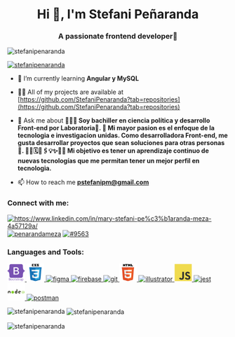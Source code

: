 <h1 align="center">Hi 👋, I'm Stefani Peñaranda</h1>
<h3 align="center">A passionate frontend developer💛</h3>

<p align="left"> <img src="https://komarev.com/ghpvc/?username=stefanipenaranda&label=Profile%20views&color=0e75b6&style=flat" alt="stefanipenaranda" /> </p>

<p align="left"> <a href="https://github.com/ryo-ma/github-profile-trophy"><img src="https://github-profile-trophy.vercel.app/?username=stefanipenaranda" alt="stefanipenaranda" /></a> </p>

- 🌱 I’m currently learning **Angular y MySQL**

- 👨‍💻 All of my projects are available at [https://github.com/StefaniPenaranda?tab=repositories](https://github.com/StefaniPenaranda?tab=repositories)

- 💬 Ask me about **👩🏻‍💻 Soy bachiller en ciencia política y desarrollo Front-end por Laboratoria💛. 🎈 Mi mayor pasion es el enfoque de la tecnologia e investigacion unidas. Como desarrolladora Front-end, me gusta desarrollar proyectos que sean soluciones para otras personas 📲. 💛🎈🗓️💛🖇️💡✨🌸👾 Mi objetivo es tener un aprendizaje continuo de nuevas tecnologías que me permitan tener un mejor perfil en tecnologia.**

- 📫 How to reach me **pstefanipm@gmail.com**

<h3 align="left">Connect with me:</h3>
<p align="left">
<a href="https://linkedin.com/in/https://www.linkedin.com/in/mary-stefani-pe%c3%b1aranda-meza-4a57129a/" target="blank"><img align="center" src="https://raw.githubusercontent.com/rahuldkjain/github-profile-readme-generator/master/src/images/icons/Social/linked-in-alt.svg" alt="https://www.linkedin.com/in/mary-stefani-pe%c3%b1aranda-meza-4a57129a/" height="30" width="40" /></a>
<a href="https://instagram.com/penarandameza" target="blank"><img align="center" src="https://raw.githubusercontent.com/rahuldkjain/github-profile-readme-generator/master/src/images/icons/Social/instagram.svg" alt="penarandameza" height="30" width="40" /></a>
<a href="https://discord.gg/#9563" target="blank"><img align="center" src="https://raw.githubusercontent.com/rahuldkjain/github-profile-readme-generator/master/src/images/icons/Social/discord.svg" alt="#9563" height="30" width="40" /></a>
</p>

<h3 align="left">Languages and Tools:</h3>
<p align="left"> <a href="https://getbootstrap.com" target="_blank" rel="noreferrer"> <img src="https://raw.githubusercontent.com/devicons/devicon/master/icons/bootstrap/bootstrap-plain-wordmark.svg" alt="bootstrap" width="40" height="40"/> </a> <a href="https://www.w3schools.com/css/" target="_blank" rel="noreferrer"> <img src="https://raw.githubusercontent.com/devicons/devicon/master/icons/css3/css3-original-wordmark.svg" alt="css3" width="40" height="40"/> </a> <a href="https://www.figma.com/" target="_blank" rel="noreferrer"> <img src="https://www.vectorlogo.zone/logos/figma/figma-icon.svg" alt="figma" width="40" height="40"/> </a> <a href="https://firebase.google.com/" target="_blank" rel="noreferrer"> <img src="https://www.vectorlogo.zone/logos/firebase/firebase-icon.svg" alt="firebase" width="40" height="40"/> </a> <a href="https://git-scm.com/" target="_blank" rel="noreferrer"> <img src="https://www.vectorlogo.zone/logos/git-scm/git-scm-icon.svg" alt="git" width="40" height="40"/> </a> <a href="https://www.w3.org/html/" target="_blank" rel="noreferrer"> <img src="https://raw.githubusercontent.com/devicons/devicon/master/icons/html5/html5-original-wordmark.svg" alt="html5" width="40" height="40"/> </a> <a href="https://www.adobe.com/in/products/illustrator.html" target="_blank" rel="noreferrer"> <img src="https://www.vectorlogo.zone/logos/adobe_illustrator/adobe_illustrator-icon.svg" alt="illustrator" width="40" height="40"/> </a> <a href="https://developer.mozilla.org/en-US/docs/Web/JavaScript" target="_blank" rel="noreferrer"> <img src="https://raw.githubusercontent.com/devicons/devicon/master/icons/javascript/javascript-original.svg" alt="javascript" width="40" height="40"/> </a> <a href="https://jestjs.io" target="_blank" rel="noreferrer"> <img src="https://www.vectorlogo.zone/logos/jestjsio/jestjsio-icon.svg" alt="jest" width="40" height="40"/> </a> <a href="https://nodejs.org" target="_blank" rel="noreferrer"> <img src="https://raw.githubusercontent.com/devicons/devicon/master/icons/nodejs/nodejs-original-wordmark.svg" alt="nodejs" width="40" height="40"/> </a> <a href="https://postman.com" target="_blank" rel="noreferrer"> <img src="https://www.vectorlogo.zone/logos/getpostman/getpostman-icon.svg" alt="postman" width="40" height="40"/> </a> </p>

<p><img align="left" src="https://github-readme-stats.vercel.app/api/top-langs?username=stefanipenaranda&show_icons=true&locale=en&layout=compact" alt="stefanipenaranda" /></p>

<p>&nbsp;<img align="center" src="https://github-readme-stats.vercel.app/api?username=stefanipenaranda&show_icons=true&locale=en" alt="stefanipenaranda" /></p>

<p><img align="center" src="https://github-readme-streak-stats.herokuapp.com/?user=stefanipenaranda&" alt="stefanipenaranda" /></p>


<!--
**StefaniPenaranda/StefaniPenaranda** is a ✨ _special_ ✨ repository because its `README.md` (this file) appears on your GitHub profile.

Here are some ideas to get you started:

- 🔭 I’m currently working on ...
- 🌱 I’m currently learning ...
- 👯 I’m looking to collaborate on ...
- 🤔 I’m looking for help with ...
- 💬 Ask me about ...
- 📫 How to reach me: ...
- 😄 Pronouns: ...
- ⚡ Fun fact: ...
-->
